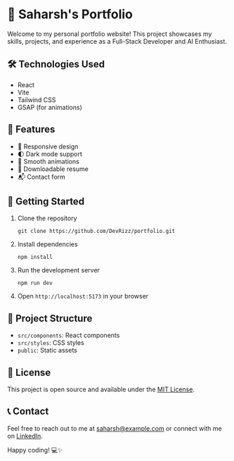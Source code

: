# 🚀 Saharsh's Portfolio

Welcome to my personal portfolio website! This project showcases my skills, projects, and experience as a Full-Stack Developer and AI Enthusiast.

## 🛠️ Technologies Used

- React
- Vite
- Tailwind CSS
- GSAP (for animations)

## 🌟 Features

- 📱 Responsive design
- 🌓 Dark mode support
- 🎨 Smooth animations
- 📄 Downloadable resume
- 📬 Contact form

## 🚀 Getting Started

1. Clone the repository
   ```
   git clone https://github.com/DevRizz/portfolio.git
   ```

2. Install dependencies
   ```
   npm install
   ```

3. Run the development server
   ```
   npm run dev
   ```

4. Open `http://localhost:5173` in your browser

## 📁 Project Structure

- `src/components`: React components
- `src/styles`: CSS styles
- `public`: Static assets

## 📝 License

This project is open source and available under the [MIT License](LICENSE).

## 📞 Contact

Feel free to reach out to me at saharsh@example.com or connect with me on [LinkedIn](https://www.linkedin.com/in/saharsh).

Happy coding! 💻✨
